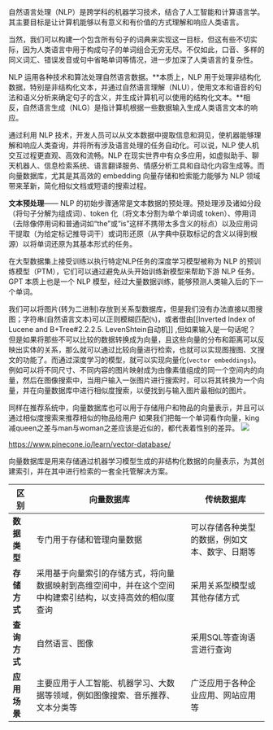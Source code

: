 自然语言处理（NLP）是跨学科的机器学习技术，结合了人工智能和计算语言学。其主要目标是让计算机能够以有意义和有价值的方式理解和响应人类语言。

  

当然，我们可以构建一个包含所有句子的词典来实现这一目标，但这有些不切实际，因为人类语言中用于构成句子的单词组合无穷无尽。不仅如此，口音、多样的同义词汇、错误发音或句中省略单词等情况，进一步加深了人类语言的复杂性。

  

NLP 运用各种技术和算法处理自然语言数据。**本质上，NLP 用于处理非结构化数据，特别是非结构化文本，并通过自然语言理解（NLU），使用文本和语音的句法和语义分析来确定句子的含义，并生成计算机可以使用的结构化文本。**相反，自然语言生成（NLG）是指计算机根据一些数据输入生成人类语言文本的响应。

  

通过利用 NLP 技术，开发人员可以从文本数据中提取信息和洞见，使机器能够理解和响应人类查询，并将所有涉及语言处理的任务自动化。可以说，NLP 使人机交互过程更直观、高效和流畅。NLP 在现实世界中有众多应用，如虚拟助手、聊天机器人、信息检索系统、语言翻译服务、情感分析工具和自动化内容生成等。而向量数据库，尤其是其高效的 embedding 向量存储和检索能力能够为 NLP 领域带来革新，简化相似文档或短语的搜索过程。


**文本预处理**—— NLP 的初始步骤通常是文本数据的预处理。预处理涉及诸如分段（将句子分解为组成词）、token 化（将文本分割为单个单词或 token）、停用词（去除像停用词和普通词如“the”或“is”这样不携带太多含义的标点）以及应用词干提取（为给定标记推导词干）或词形还原（从字典中获取标记的含义以得到根源）以将单词还原为其基本形式的任务。


在大型数据集上接受训练以执行特定NLP任务的深度学习模型被称为 NLP 的预训练模型（PTM），它们可以通过避免从头开始训练新模型来帮助下游 NLP 任务。GPT 本质上也是一个 NLP 模型，经过大量数据训练，能够预测人类输入后的下一个单词。

我们可以将图片(转为二进制)存放到关系型数据库，但是我们没有办法直接以图搜图；字符串(自然语言文本)可以正则模糊匹配(`%`)，或者借由[[Inverted Index of Lucene and B+Tree#2.2.2.5. LevenShtein自动机]] ,但如果输入是一句话呢？
但是如果将那些不可以比较的数据转换成为向量，且这些向量的分布和距离可以反映出实体的关系，那么就可以通过比较向量进行检索，也就可以实现图搜图、文搜文的功能了。而通过深度学习的模型，就可以实现向量化(`vector embeddings`)。例如可以将不同尺寸、不同内容的图片映射成为由像素值组成的同一个空间内的向量，然后在图像搜索中，当用户输入一张图片进行搜索时，可以将其转换为一个向量，并在向量数据库中进行相似度搜索，以便找到与输入图片最相似的图片。

同样在推荐系统中，向量数据库也可以用于存储用户和物品的向量表示，并且可以通过相似度搜索来推荐相似的物品给用户
如果我们把每一个单词看作向量，king减queen之差与man与woman之差应该是近似的，都代表着性别的差异。
![](https://xiaohui-zhangjiakou.oss-cn-zhangjiakou.aliyuncs.com/image/202311191505602.png)

https://www.pinecone.io/learn/vector-database/

向量数据库是用来存储通过机器学习模型生成的非结构化数据的向量表示，为其创建索引，并在其中进行检索的一套全托管解决方案。




|**区别**|**向量数据库**|**传统数据库**|
|---|---|---|
|**数据类型**|专门用于存储和管理向量数据|可以存储各种类型的数据，例如文本、数字、日期等|
|**存储方式**|采用基于向量索引的存储方式，将向量数据映射到高维空间中，并在这个空间中构建索引结构，以支持高效的相似度查询|采用关系型模型或其他存储方式|
|**查询方式**|自然语言、图像|采用SQL等查询语言进行查询|
|**应用场景**|主要应用于人工智能、机器学习、大数据等领域，例如图像搜索、音乐推荐、文本分类等|广泛应用于各种企业应用、网站应用等|